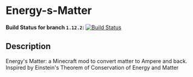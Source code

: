 # Energy-s-Matter
**Build Status for branch `1.12.2`:** [![Build Status](https://travis-ci.org/TheSilkMiner/Energy-s-Matter.svg?branch=1.12.2)](https://travis-ci.org/TheSilkMiner/Energy-s-Matter)

## Description
Energy's Matter: a Minecraft mod to convert matter to Ampere and back. Inspired by Einstein's Theorem of Conservation of Energy and Matter

